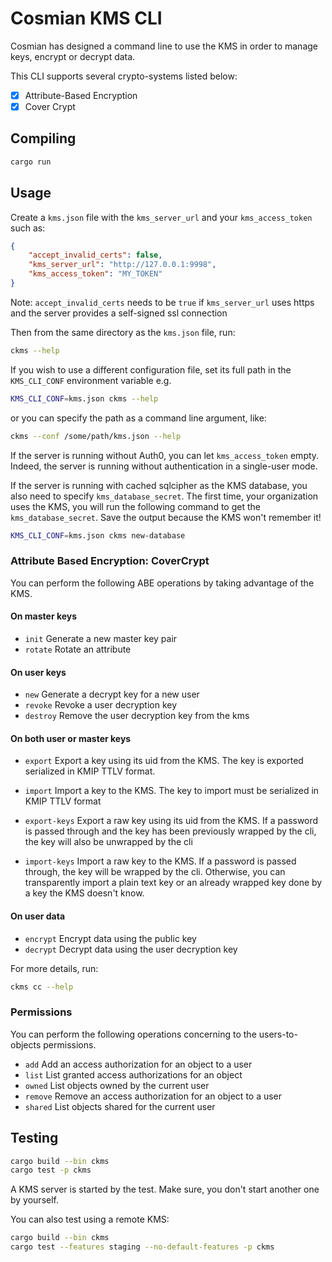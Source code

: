 # Cosmian KMS CLI

Cosmian has designed a command line to use the KMS in order to manage keys, encrypt or decrypt data.

This CLI supports several crypto-systems listed below:

- [X] Attribute-Based Encryption
- [X] Cover Crypt

## Compiling

```sh
cargo run
```

## Usage

Create a `kms.json` file with the `kms_server_url` and your `kms_access_token` such as:

```json
{
    "accept_invalid_certs": false,
    "kms_server_url": "http://127.0.0.1:9998",
    "kms_access_token": "MY_TOKEN"
}
```

Note: `accept_invalid_certs` needs to be `true` if `kms_server_url` uses https and the server provides a self-signed ssl connection

Then from the same directory as the `kms.json` file, run:

```sh
ckms --help
```

If you wish to use a different configuration file, set its full path in the `KMS_CLI_CONF` environment variable e.g.

```sh
KMS_CLI_CONF=kms.json ckms --help
```

or you can specify the path as a command line argument, like:

```sh
ckms --conf /some/path/kms.json --help
```

If the server is running without Auth0, you can let `kms_access_token` empty. Indeed, the server is running without authentication in a single-user mode.

If the server is running with cached sqlcipher as the KMS database, you also need to specify `kms_database_secret`. The first time, your organization uses the KMS, you will run the following command to get the `kms_database_secret`. Save the output because the KMS won't remember it!

```sh
KMS_CLI_CONF=kms.json ckms new-database
```

### Attribute Based Encryption: CoverCrypt

You can perform the following ABE operations by taking advantage of the KMS.

#### On master keys

- `init` Generate a new master key pair
- `rotate` Rotate an attribute

#### On user keys

- `new` Generate a decrypt key for a new user
- `revoke` Revoke a user decryption key
- `destroy` Remove the user decryption key from the kms

#### On both user or master keys

- `export` Export a key using its uid from the KMS. The key is exported serialized in KMIP TTLV format.
- `import` Import a key to the KMS. The key to import must be serialized in KMIP TTLV format

- `export-keys` Export a raw key using its uid from the KMS. If a password is passed through and the key has been previously wrapped by the cli, the key will also be unwrapped by the cli
- `import-keys` Import a raw key to the KMS. If a password is passed through, the key will be wrapped by the cli. Otherwise, you can transparently import a plain text key or an already wrapped key done by a key the KMS doesn't know.

#### On user data

- `encrypt` Encrypt data using the public key
- `decrypt` Decrypt data using the user decryption key

For more details, run:

```sh
ckms cc --help
```

### Permissions

You can perform the following operations concerning to the users-to-objects permissions.

- `add` Add an access authorization for an object to a user
- `list` List granted access authorizations for an object
- `owned` List objects owned by the current user
- `remove` Remove an access authorization for an object to a user
- `shared` List objects shared for the current user

## Testing

```sh
cargo build --bin ckms
cargo test -p ckms
```

A KMS server is started by the test. Make sure, you don't start another one by yourself.

You can also test using a remote KMS:

```sh
cargo build --bin ckms
cargo test --features staging --no-default-features -p ckms
```
